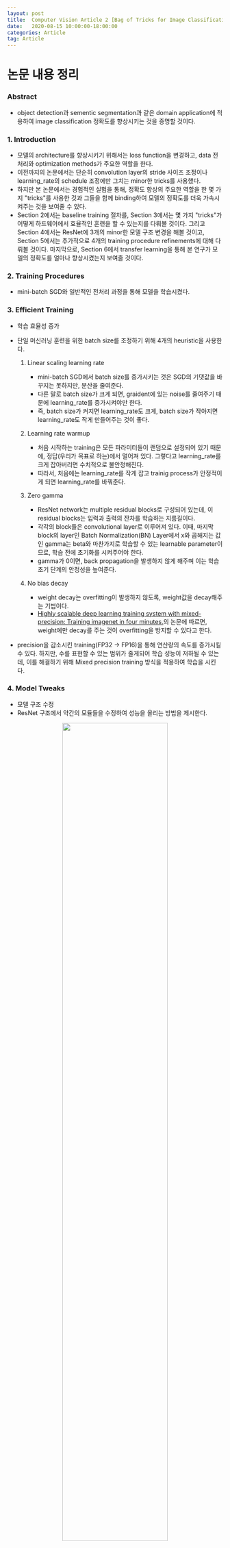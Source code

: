 ```yaml
---
layout: post
title:  Computer Vision Article 2 [Bag of Tricks for Image Classification with Convolutional Nerual Network]
date:   2020-08-15 10:00:00-18:00:00
categories: Article
tag: Article
---
```


# 논문 내용 정리
### Abstract
- object detection과 sementic segmentation과 같은 domain application에 적용하여 image classification 정확도를 향상시키는 것을 증명할 것이다.

### 1. Introduction
- 모델의 architecture를 향상시키기 위해서는 loss function을 변경하고, data 전처리와 optimization methods가 주요한 역할을 한다.
- 이전까지의 논문에서는 단순히 convolution layer의 stride 사이즈 조정이나 learning_rate의 schedule 조정에만 그치는 minor한 tricks를 사용했다.
- 하지만 본 논문에서는 경험적인 실험을 통해, 정확도 향상의 주요한 역할을 한 몇 가지 "tricks"를 사용한 것과 그들을 함께 binding하여 모델의 정확도를 더욱 가속시켜주는 것을 보여줄 수 있다.
- Section 2에서는 baseline training 절차를, Section 3에서는 몇 가지 "tricks"가 어떻게 하드웨어에서 효율적인 훈련을 할 수 있는지를 다뤄볼 것이다. 그리고 Section 4에서는 ResNet에 3개의 minor한 모델 구조 변경을 해볼 것이고, Section 5에서는 추가적으로 4개의 training procedure refinements에 대해 다뤄볼 것이다. 마지막으로, Section 6에서 transfer learning을 통해 본 연구가 모델의 정확도를 얼마나 향상시켰는지 보여줄 것이다.

### 2. Training Procedures
- mini-batch SGD와 일반적인 전처리 과정을 통해 모델을 학습시켰다.

### 3. Efficient Training
- 학습 효율성 증가
- 단일 머신러닝 훈련을 위한 batch size를 조정하기 위해 4개의 heuristic을 사용한다.

    1) Linear scaling learning rate
        + mini-batch SGD에서 batch size를 증가시키는 것은 SGD의 기댓값을 바꾸지는 못하지만, 분산을 줄여준다.
        + 다른 말로 batch size가 크게 되면, graident에 있는 noise를 줄여주기 때문에 learning_rate를 증가시켜야만 한다.
        + 즉, batch size가 커지면 learning_rate도 크게, batch size가 작아지면 learning_rate도 작게 만들어주는 것이 좋다.

    2) Learning rate warmup
        + 처음 시작하는 training은 모든 파라미터들이 랜덤으로 설정되어 있기 때문에, 정답(우리가 목표로 하는)에서 멀어져 있다. 그렇다고 learning_rate를 크게 잡아버리면 수치적으로 불안정해진다.
        + 따라서, 처음에는 learning_rate를 작게 잡고 trainig process가 안정적이게 되면 learning_rate를 바꿔준다.

    3) Zero gamma
        + ResNet network는 multiple residual blocks로 구성되어 있는데, 이 residual blocks는 입력과 출력의 잔차를 학습하는 지름길이다.
        + 각각의 block들은 convolutional layer로 이루어져 있다. 이때, 마지막 block의 layer인 Batch Normalization(BN) Layer에서 x와 곱해지는 값인 gamma는 beta와 마찬가지로 학습할 수 있는 learnable parameter이므로, 학습 전에 초기화를 시켜주어야 한다.
        + gamma가 0이면, back propagation을 발생하지 않게 해주며 이는 학습 초기 단계의 안정성을 높여준다.

    4) No bias decay
        + weight decay는 overfitting이 발생하지 않도록, weight값을 decay해주는 기법이다.
        + [Highly scalable deep learning training system with mixed-precision: Training imagenet in four minutes.](https://arxiv.org/pdf/1807.11205.pdf)의 논문에 따르면, weight에만 decay를 주는 것이 overfitting을 방지할 수 있다고 한다.

- precision을 감소시킨 training(FP32 -> FP16)을 통해 연산량의 속도를 증가시킬 수 있다. 하지만, 수를 표현할 수 있는 범위가 줄게되어 학습 성능이 저하될 수 있는데, 이를 해결하기 위해 Mixed precision training 방식을 적용하여 학습을 시킨다.

### 4. Model Tweaks
- 모델 구조 수정
- ResNet 구조에서 약간의 모듈들을 수정하여 성능을 올리는 방법을 제시한다.
<center><img src="/assets/images/reference_image/MH.Ji/Bag of Tricks for Image Classification with Convolutional Neural Network/ResNet-architecture.png" width="70%"></center><br>
<center><img src="/assets/images/reference_image/MH.Ji/Bag of Tricks for Image Classification with Convolutional Neural Network/ResNet-Tweaks.png" width="70%"></center><br>

### 5. Training Refinements
- 정확도 증가를 위한 4가지 학습 방법

    1) Cosine Learning Rate Decay
        + 인위적으로 learning_rate를 설정하는 것보다, 연속적으로 조금씩 바꾸는 것이 성능을 향상시킬 수 있다.

    2) Label Smoothing
        + 모델의 성능 평가는 데이터셋의 label과 image classification 모델의 output layer를 통해 나온 결과와 비교한다.
        + 이 label의 결과를 2가지 방식으로 표현할 수 있는데, 예를 들어 개, 고양이, 곰을 분류하고자 하자.
        + 첫 번째 방식은 one-hot vector와 같이 [0, 1, 0]로 표현하는 hard한 방식으로, 1값의 위치에 놓인 결과를 단정한다.
        + 두 번째 방식은 확률 기반으로 [0.3, 0.6, 0.1]로 표현하는 smooth한 방식으로, 어느 정도의 오차를 반영한다.

    3) Knowledge Distillation
        + [Distilling the Knowledge in a Neural Network](https://arxiv.org/pdf/1503.02531.pdf) 논문에서 제안한 방법으로, 성능이 좋은 teacher model을 이용하여 student model이 적은 연산 복잡도를 가지면서 teacher model의 정확도를 따라가도록 학습 시키는 방법이다.

    4) Mixup Training
        + [mixup: BEYOND EMPIRICAL RISK MINIMIZATION](https://arxiv.org/pdf/1710.09412.pdf) 논문에서 제안한 방법으로, 데이터에 독립적인 이미지를 붙이는 기법으로 두 데이터의 이미지와 label을 각각 weighted linear interpolation하여 새로운 이미지를 생성하는 augumentation 기법을 의미한다.
        + opencv에서 배운 영상 모핑 과정에서 단순히 이미지를 합성하는 것이 아니라, label의 값도 표현할 수 있도록 한다.

### 6. Transfer Learning
- 전이 학습
- 자신의 모델을 FN Layer를 떼어내고 그 자리에 붙여 모델의 성능을 평가한다.
- Object Detection과 Semantic Segmentation에 적용하여 성능이 좋아지는지 실험을 수행한다.

### Conclusion
- ResNet-50, Inception-V3, MobileNet에서 경험적인 실험을 통해, 이러한 "tricks"가 모델의 정확도를 지속적으로 향상시킴을 증명하였다.
- 또한, 이들을 모두 함께 stacking(개별 모델이 예측한 데이터를 다시 train set으로 사용해서 학습)하여 더 높은 정확도를 만들 수 있는 중요한 사실을 발견하였다.

<center><img src="/assets/images/reference_image/MH.Ji/Bag of Tricks for Image Classification with Convolutional Neural Network/conclusion.png" width="70%"></center><br>
<br><br>

## 새롭게 알게된 내용
### 1. ablation study
- 모델이나 알고리즘의 feature들을 제거하면서 어떤 성능을 줄지 연구하는 것

### 2. object detection vs sementic segmentation vs instance segmentation
- object detection
    + 바운딩 박스나 라벨링으로 다중객체 인식
- sementic segmentation
    + 픽셀별로 어떤 카테고리에 속하는지 구분
    + 개별로 분류가 불가능하다
- instance segmentation
    + object detection에서 바운딩 박스 대신에 segmentation 출력

### 3. 데이터셋의 전처리 과정
<center><img src="/assets/images/reference_image/MH.Ji/Bag of Tricks for Image Classification with Convolutional Neural Network/data-preprocessing-1.png" width="70%"></center><br>
<center><img src="/assets/images/reference_image/MH.Ji/Bag of Tricks for Image Classification with Convolutional Neural Network/data-preprocessing-2.png" width="70%"></center><br>

### 4. mini-batch SGD
- 딥러닝 모델에서 가장 중요한 것은 loss function을 줄이기 위한 것으로, 대표적인 기법이 Gradient Descent다. 기본 개념은 함수의 기울기를 구하여, 기울기가 낮은쪽으로 계속 이동시켜서 극값에 이를 때까지 반복시키는 것이다.
- learning_rate를 가지고 학습 파라미터를 업데이트하는 과정을 여러 iteration을 통해 최적의 파라미터 도출한다.
- 따라서 GD는 엄청난 계산량이 필요하기 때문에, 이를 개선하기 위해 한 iteration에 하나의 sample만 사용하는 Stochastic Gradient Descent가 등장하였다.
- 하지만 iteration을 계산하는 속도는 빨라졌지만, gradient 추정값이 noise해지는 단점이 있다.
- 이러한 문제들을 보완하는 것이 mini-batch SGD로, 매 iteration마다 적당한 크기의 batch를 잡아서 학습시킨다.

### 5. weight decay
- 데이터가 단순하고 모델이 복잡하면, 학습을 하면서 굉장히 작은값이었던 weight값이 점점 증가하게 되면서 overfitting이 발생하게 된다.
- weight값이 커질수록 학습 데이터에 영향을 많이 받게 되기 때문에 학습 데이터에 따라 모델이 맞춰진다. 따라서 하이퍼 파라미터의 개수를 최소화하고 알고리즘을 개선함으로써 학습 데이터를 작게 유지하면서 하이퍼 파라미터의 개수의 감소로 모델의 복잡성을 감소시켰지만, 이는 대량의 데이터에서는 underfitting이 발생할 수 있기 때문에 좋지 않다.
- 이러한 배경에서 weight decay 기법이 등장하였다. weight값이 증가하는 것을 제한함으로써, 모델의 복잡도를 감소(decay, 부식)시킴으로써 overfitting을 방지할 수 있다.

### 6. weight & bias
- 딥러닝 모델의 대표적인 매개변수이다.
- 예를 들어, 중고차의 가격을 예측해보자.
    + [가정 1] 중고차는 최신일수록 비쌀 것이다.
    + [가정 2] 중고차는 많이 달릴수록 쌀 것이다.
- 위의 가정을 바탕으로 중고차의 가격(price) = w1 x 연식(year) + w2 x 주행거리(miles) 라는 식을 도출할 수 있을 것이다. 이와 같이 결과값에 영향을 주는 입력 파라미터에 중요도를 주는 것이 weight이다.
- bias는 단순히 입력과 가중치의 곱에 추가되는 상수값이다. 활성화 함수(가중치가 높은 쪽으로 활성화)의 기능을 이끌어주는 역할을 한다.
- 만약 bias가 없다면, 신경망은 단순히 입력과 가중치에 대해 행렬 곱셈을 수행하여 데이터셋이 overfitting이 될 수 있다.

### 7. reduced precision
- Neural Network training과 inference 성능은 메모리 대역폭에 크게 좌우된다. 메모리 시스템은 일반적으로 훈련 데이터와 함께 신경망 매개변수(weight, bias)를 유지하는 작업을 수행하기 때문이다.
- 신경망의 대역폭 수요를 줄이고, 전력 효율을 높일 수 있는 방법이 reduced precision computation이다.
- precision이란, 부동소수점을 표현한 수가 실수를 정확히 표현하는가이다.
- 부동소수점 표현에 유효숫자 개념이 들어있는데, 이 유효숫자가 늘어나면 정확도가 높아지지만 계산량이 많아지면서 속도가 저하된다.
- 반대로 유효숫자가 줄어들면 정확도가 낮아지지만 계산량이 적어지면서 속도가 향상된다.
- 이때 precision을 줄이면 최소 유효 자릿수 계산을 피함으로써 절약되는 전력이 꽤 쏠쏠하다.
- 즉, 네트워크 파라미터 정확도를 감소시킬 때 손실된 분류 정확도를 다시 얻을 수 있도록 네트워크를 다시 훈련시킬 수 있다.

### 8. annealing strategy
<center><img src="/assets/images/reference_image/MH.Ji/Bag of Tricks for Image Classification with Convolutional Neural Network/annealing-strategy.png" width="70%"></center><br>

### 9. knowledge distillation
- 딥러닝 모델은 보편적으로 넓고 깊어서 파라미터 수가 많고 연산량이 많으면 feature extraction이 더 잘되고, 그에 따라서 모델의 목적인 classification이나 object detection 등의 성능이 좋아진다.
- 그러나 작은 모델로 더 큰 모델만큼의 성능을 얻을 수 있다면 computing resource(CPU, GPU), energy, memory 측면에서 더 효율적이다.
- 즉, knowledge distillation은 작은 네트워크로도 큰 네트워크와 비슷한 성능을 낼 수 있도록, 학습과정에서 큰 네트워크의 지식을 작은 네트워크에 전달하여 작은 네트워크의 성능을 높이겠다는 목적이다.
- knowledge distillation의 구조에서 미리 학습시킨 teacher network의 출력을 내가 실제로 사용하고자 하는 작은 모델인 student network가 모방하여 학습함으로써, 상대적으로 적은 파라미터를 가지고 있더라도 모델의 성능을 높일 수 있다.

### 10. mixup training
- 무작위 쌍의 이미지와 관련 레이블을 convexly하게 결합하여 추가 샘플이 생성되는 DNA를 학습하기 위한 방법이다.
- 데이터에 독립적인 이미지를 augumentation하는 기법으로, 두 데이터의 이미지와 라벨을 각각 weighted linear interpolation하여 새로운 샘플을 생성하는 기법이다.
<br><br>

## 참고자료
- [Batch Size in Deep Learning](https://blog.lunit.io/2018/08/03/batch-size-in-deep-learning/)
- [Regularization - weight decay](https://deepapple.tistory.com/6)
- [Reduced-Precision Computation for Neural Network Training](https://www.rambus.com/blogs/reduced-precision-computation-for-neural-network-training/)
- [Label smoothing: 딥러닝 모델의 일반화와 Calibration 향상을 위한 테크닉](https://3months.tistory.com/465)
- [딥러닝 용어 정리, Knowledge distillation 이란?](https://light-tree.tistory.com/196)
- [On Mixup Training: Improved Calibration and Predictive Uncertainty for Deep Neural Networks](http://www.gatsby.ucl.ac.uk/~balaji/udl2019/accepted-papers/UDL2019-paper-43.pdf)
- [논문 요약](https://hoya012.github.io/blog/Bag-of-Tricks-for-Image-Classification-with-Convolutional-Neural-Networks-Review/)
<br><br>

## 추후에 학습해야할 것
### 1. ResNet
### 2. VGG
### 3. Image Classification의 다양한 기법들